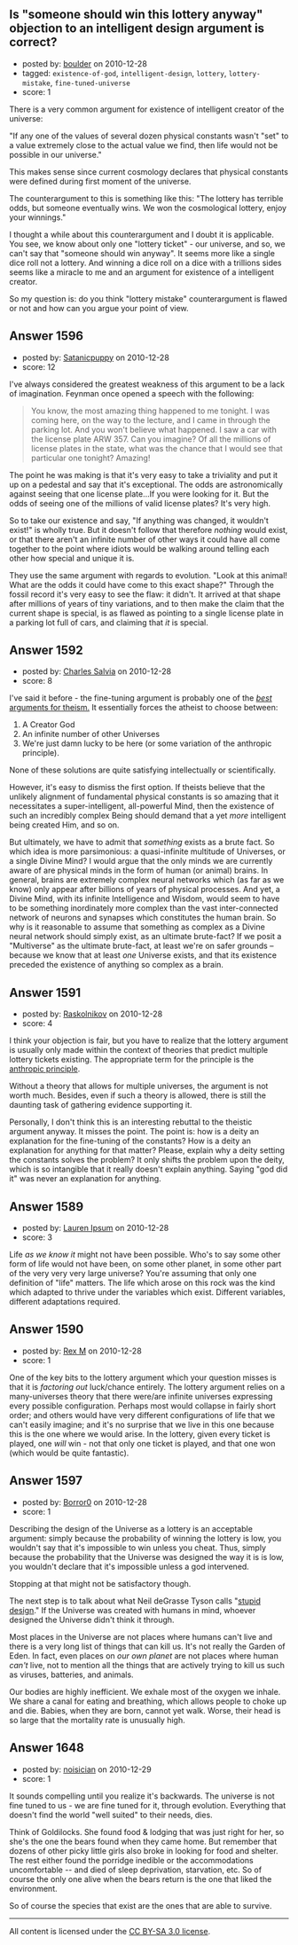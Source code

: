 ## Is "someone should win this lottery anyway" objection to an intelligent design argument is correct?

- posted by: [boulder](https://stackexchange.com/users/-1/576-boulder) on 2010-12-28
- tagged: `existence-of-god`, `intelligent-design`, `lottery`, `lottery-mistake`, `fine-tuned-universe`
- score: 1

There is a very common argument for existence of intelligent creator of the universe: 

"If any one of the values of several dozen physical constants wasn't "set" to a value extremely close to the actual value we find, then life would not be possible in our universe."

This makes sense since current cosmology declares that physical constants were defined during first moment of the universe.

The counterargument to this is something like this: "The lottery has terrible odds, but someone eventually wins. We won the cosmological lottery, enjoy your winnings."

I thought a while about this counterargument and I doubt it is applicable. You see, we know about only one "lottery ticket" - our universe, and so, we can't say that "someone should win anyway". It seems more like a single dice roll not a lottery. And winning a dice roll on a dice with a trillions sides seems like a miracle to me and an argument for existence of a intelligent creator.

So my question is: do you think "lottery mistake" counterargument is flawed or not and how can you argue your point of view.



## Answer 1596

- posted by: [Satanicpuppy](https://stackexchange.com/users/-1/169-satanicpuppy) on 2010-12-28
- score: 12

I've always considered the greatest weakness of this argument to be a lack of imagination. Feynman once opened a speech with the following:

> You know, the most amazing thing
> happened to me tonight. I was coming
> here, on the way to the lecture, and I
> came in through the parking lot. And
> you won't believe what happened. I saw
> a car with the license plate ARW 357.
> Can you imagine? Of all the millions
> of license plates in the state, what
> was the chance that I would see that
> particular one tonight? Amazing!

The point he was making is that it's very easy to take a triviality and put it up on a pedestal and say that it's exceptional. The odds are astronomically against seeing that one license plate...If you were looking for it. But the odds of seeing one of the millions of valid license plates? It's very high.

So to take our existence and say, "If anything was changed, it wouldn't exist!" is wholly true. But it doesn't follow that therefore *nothing* would exist, or that there aren't an infinite number of other ways it could have all come together to the point where idiots would be walking around telling each other how special and unique it is.

They use the same argument with regards to evolution. "Look at this animal! What are the odds it could have come to this exact shape?" Through the fossil record it's very easy to see the flaw: it didn't. It arrived at that shape after millions of years of tiny variations, and to then make the claim that the current shape is special, is as flawed as pointing to a single license plate in a parking lot full of cars, and claiming that *it* is special.


## Answer 1592

- posted by: [Charles Salvia](https://stackexchange.com/users/-1/501-charles-salvia) on 2010-12-28
- score: 8

<p>I've said it before - the fine-tuning argument is probably one of the <a href="http://atheism.stackexchange.com/questions/221/what-is-the-most-compelling-argument-for-the-existence-of-god/1577#1577"><em>best</em> arguments for theism.</a>  It essentially forces the atheist to choose between:</p>

<ol>
<li>A Creator God</li>
<li>An infinite number of other Universes</li>
<li>We're just damn lucky to be here (or some
variation of the anthropic
principle).</li>
</ol>

<p>None of these solutions are quite satisfying intellectually or scientifically.</p>

<p>However, it's easy to dismiss the first option.  If theists believe that the unlikely alignment of fundamental physical constants is so amazing that it necessitates a super-intelligent, all-powerful Mind, then the existence of such an incredibly complex Being should demand that a yet <em>more</em> intelligent being created Him, and so on.</p>

<p>But ultimately, we have to admit that <em>something</em> exists as a brute fact.  So which idea is more parsimonious: a quasi-infinite multitude of Universes, or a single Divine Mind?  I would argue that the only minds we are currently aware of are physical minds in the form of human (or animal) brains.  In general, brains are extremely complex neural networks which (as far as we know) only appear after billions of years of physical processes.  And yet, a Divine Mind, with its infinite Intelligence and Wisdom, would seem to have to be something inordinately more complex than the vast inter-connected network of neurons and synapses which constitutes the human brain.  So why is it reasonable to assume that something as complex as a Divine neural network should simply exist, as an ultimate brute-fact?  If we posit a "Multiverse" as the ultimate brute-fact, at least we're on safer grounds – because we know that at least <em>one</em> Universe exists, and that its existence preceded the existence of anything so complex as a brain.  </p>



## Answer 1591

- posted by: [Raskolnikov](https://stackexchange.com/users/-1/144-raskolnikov) on 2010-12-28
- score: 4

I think your objection is fair, but you have to realize that the lottery argument is usually only made within the context of theories that predict multiple lottery tickets existing. The appropriate term for the principle is the [anthropic principle](http://en.wikipedia.org/wiki/Anthropic_principle).

Without a theory that allows for multiple universes, the argument is not worth much. Besides, even if such a theory is allowed, there is still the daunting task of gathering evidence supporting it.

Personally, I don't think this is an interesting rebuttal to the theistic argument anyway. It misses the point. The point is: how is a deity an explanation for the fine-tuning of the constants? How is a deity an explanation for anything for that matter? Please, explain why a deity setting the constants solves the problem? It only shifts the problem upon the deity, which is so intangible that it really doesn't explain anything. Saying "god did it" was never an explanation for anything.


## Answer 1589

- posted by: [Lauren Ipsum](https://stackexchange.com/users/-1/71-lauren-ipsum) on 2010-12-28
- score: 3

Life <i>as we know it</i> might not have been possible. Who's to say some other form of life would not have been, on some other planet, in some other part of the very very very large universe? You're assuming that only one definition of "life" matters. The life which arose on this rock was the kind which adapted to thrive under the variables which exist. Different variables, different adaptations required.


## Answer 1590

- posted by: [Rex M](https://stackexchange.com/users/-1/324-rex-m) on 2010-12-28
- score: 1

One of the key bits to the lottery argument which your question misses is that it is *factoring out* luck/chance entirely. The lottery argument relies on a many-universes theory that there were/are infinite universes expressing every possible configuration. Perhaps most would collapse in fairly short order; and others would have very different configurations of life that we can't easily imagine; and it's no surprise that we live in this one because this is the one where we would arise. In the lottery, given every ticket is played, one *will* win - not that only one ticket is played, and that one won (which would be quite fantastic).


## Answer 1597

- posted by: [Borror0](https://stackexchange.com/users/-1/484-borror0) on 2010-12-28
- score: 1

<p>Describing the design of the Universe as a lottery is an acceptable argument: simply because the probability of winning the lottery is low, you wouldn't say that it's impossible to win unless you cheat. Thus, simply because the probability that the Universe was designed the way it is is low, you wouldn't declare that it's impossible unless a god intervened. </p>

<p>Stopping at that might not be satisfactory though.</p>

<p>The next step is to talk about what Neil deGrasse Tyson calls "<a href="http://www.youtube.com/watch?v=p_nqySMvkcw" rel="nofollow">stupid design</a>." If the Universe was created with humans in mind, whoever designed the Universe didn't think it through. </p>

<p>Most places in the Universe are not places where humans can't live and there is a very long list of things that can kill us. It's not really the Garden of Eden. In fact, even places on <em>our own planet</em> are not places where human <em>can't</em> live, not to mention all the things that are actively trying to kill us such as viruses, batteries, and animals.</p>

<p>Our bodies are highly inefficient. We exhale most of the oxygen we inhale. We share a canal for eating and breathing, which allows people to choke up and die. Babies, when they are born, cannot yet walk. Worse, their head is so large that the mortality rate is unusually high. </p>



## Answer 1648

- posted by: [noisician](https://stackexchange.com/users/-1/90-noisician) on 2010-12-29
- score: 1

It sounds compelling until you realize it's backwards. The universe is not fine tuned to us - we are fine tuned for it, through evolution. Everything that doesn't find the world "well suited" to their needs, dies.

Think of Goldilocks. She found food & lodging that was just right for her, so she's the one the bears found when they came home. But remember that dozens of other picky little girls also broke in looking for food and shelter. The rest either found the porridge inedible or the accommodations uncomfortable -- and died of sleep deprivation, starvation, etc. So of course the only one alive when the bears return is the one that liked the environment.

So of course the species that exist are the ones that are able to survive.



---

All content is licensed under the [CC BY-SA 3.0 license](https://creativecommons.org/licenses/by-sa/3.0/).
